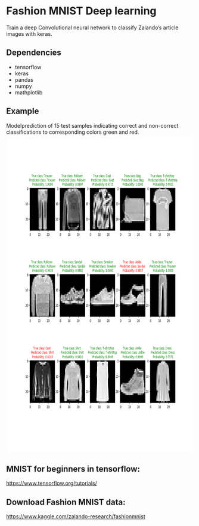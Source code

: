 
# **Fashion MNIST Deep learning**
Train a deep Convolutional neural network to classify Zalando’s article images with keras. 


## Dependencies
* tensorflow
* keras
* pandas
* numpy
* mathplotlib

## Example 
Modelprediction of 15 test samples indicating correct and non-correct classifications to corresponding colors green and red.
<img src="assets/Fashion_15_30.png" width="850" height="850" />

## MNIST for beginners in tensorflow:
https://www.tensorflow.org/tutorials/

## Download Fashion MNIST data:
https://www.kaggle.com/zalando-research/fashionmnist



